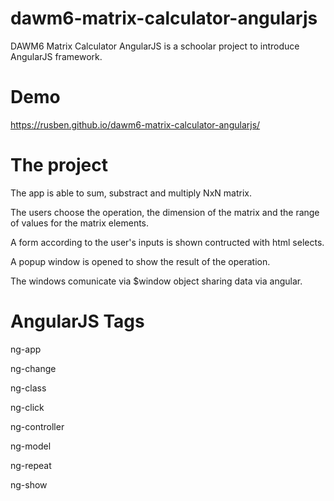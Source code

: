 # dawm6-matrix-calculator-angularjs
DAWM6 Matrix Calculator AngularJS is a schoolar project to introduce AngularJS framework.

# Demo
https://rusben.github.io/dawm6-matrix-calculator-angularjs/

# The project

The app is able to sum, substract and multiply NxN matrix. 

The users choose the operation, the dimension of the matrix and the range of values for the matrix elements.

A form according to the user's inputs is shown contructed with html selects.

A popup window is opened to show the result of the operation.

The windows comunicate via $window object sharing data via angular.

# AngularJS Tags

  ng-app

  ng-change

  ng-class

  ng-click

  ng-controller

  ng-model

  ng-repeat
  
  ng-show



